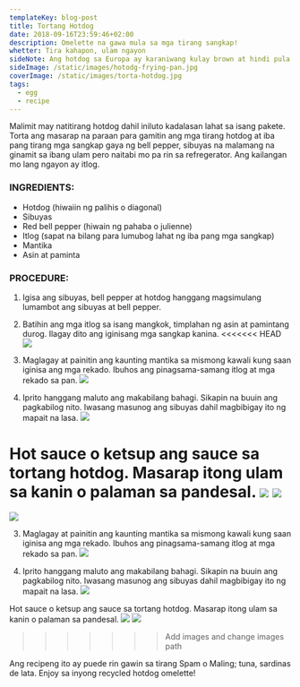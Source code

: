 ```yaml
---
templateKey: blog-post
title: Tortang Hotdog
date: 2018-09-16T23:59:46+02:00
description: Omelette na gawa mula sa mga tirang sangkap!
whetter: Tira kahapon, ulam ngayon
sideNote: Ang hotdog sa Europa ay karaniwang kulay brown at hindi pula gaya ng nakasanayang kulay ng hotdog sa Pilipinas.
sideImage: /static/images/hotodg-frying-pan.jpg
coverImage: /static/images/torta-hotdog.jpg
tags:
  - egg
  - recipe
---
```


Malimit may natitirang hotdog dahil iniluto kadalasan lahat sa isang pakete. Torta ang masarap na paraan para gamitin ang mga tirang hotdog at iba pang tirang mga sangkap gaya ng bell pepper, sibuyas na malamang na ginamit sa ibang ulam pero naitabi mo pa rin sa refregerator. Ang kailangan mo lang ngayon ay itlog.

### INGREDIENTS:

- Hotdog (hiwaiin ng palihis o diagonal)
- Sibuyas
- Red bell pepper (hiwain ng pahaba o julienne)
- Itlog (sapat na bilang para lumubog lahat ng iba pang mga sangkap)
- Mantika
- Asin at paminta

### PROCEDURE:

1. Igisa ang sibuyas, bell pepper at hotdog hanggang magsimulang lumambot ang sibuyas at bell pepper.
2. Batihin ang mga itlog sa isang mangkok, timplahan ng asin at pamintang durog. Ilagay dito ang iginisang mga sangkap kanina.
<<<<<<< HEAD
   ![](/static/images/torta-hotdog-bowl.jpg?nf_resize=fit&w=960)

3. Maglagay at painitin ang kaunting mantika sa mismong kawali kung saan iginisa ang mga rekado. Ibuhos ang pinagsama-samang itlog at mga rekado sa pan.
   ![](/static/images/torta-hotdog.jpg?nf_resize=fit&w=960)

4. Iprito hanggang maluto ang makabilang bahagi. Sikapin na buuin ang pagkabilog nito. Iwasang masunog ang sibuyas dahil magbibigay ito ng mapait na lasa.
   ![](/static/images/torta-hotdog-plate.jpg?nf_resize=fit&w=960)

Hot sauce o ketsup ang sauce sa tortang hotdog. Masarap itong ulam sa kanin o palaman sa pandesal.
![](/static/images/hot-sauce-ketchup-fridge.jpg?nf_resize=fit&w=960)
![](/static/images/torta-hotdog-slice.jpg?nf_resize=fit&w=960)
=======
![](/static/images/torta-hotdog-bowl.jpg)

3. Maglagay at painitin ang kaunting mantika sa mismong kawali kung saan iginisa ang mga rekado. Ibuhos ang pinagsama-samang itlog at mga rekado sa pan.
![](/static/images/torta-hotdog.jpg)

4. Iprito hanggang maluto ang makabilang bahagi. Sikapin na buuin ang pagkabilog nito. Iwasang masunog ang sibuyas dahil magbibigay ito ng mapait na lasa.
![](/static/images/torta-hotdog-plate.jpg)

Hot sauce o ketsup ang sauce sa tortang hotdog. Masarap itong ulam sa kanin o palaman sa pandesal.
![](/static/images/hot-sauce-ketchup-fridge.jpg)
![](/static/images/torta-hotdog-slice.jpg)
>>>>>>> Add images and change images path

Ang recipeng ito ay puede rin gawin sa tirang Spam o Maling; tuna, sardinas de lata. Enjoy sa inyong recycled hotdog omelette!
